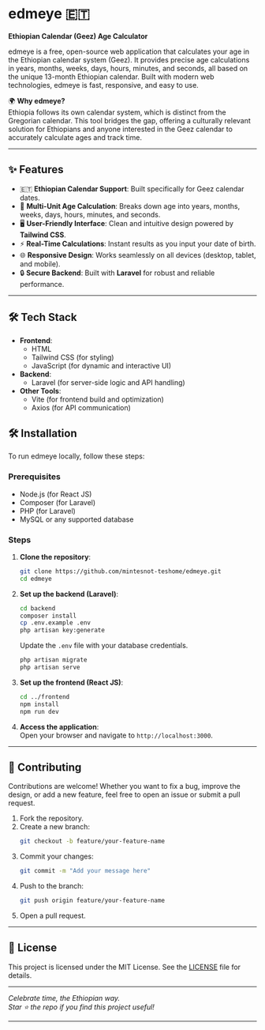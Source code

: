 

# edmeye 🇪🇹  
**Ethiopian Calendar (Geez) Age Calculator**  

edmeye is a free, open-source web application that calculates your age in the Ethiopian calendar system (Geez). It provides precise age calculations in years, months, weeks, days, hours, minutes, and seconds, all based on the unique 13-month Ethiopian calendar. Built with modern web technologies, edmeye is fast, responsive, and easy to use.  

🌍 **Why edmeye?**  
Ethiopia follows its own calendar system, which is distinct from the Gregorian calendar. This tool bridges the gap, offering a culturally relevant solution for Ethiopians and anyone interested in the Geez calendar to accurately calculate ages and track time.  

---

## ✨ Features  
- 🇪🇹 **Ethiopian Calendar Support**: Built specifically for Geez calendar dates.  
- 📅 **Multi-Unit Age Calculation**: Breaks down age into years, months, weeks, days, hours, minutes, and seconds.  
- 🖥️ **User-Friendly Interface**: Clean and intuitive design powered by **Tailwind CSS**.  
- ⚡ **Real-Time Calculations**: Instant results as you input your date of birth.  
- 🌐 **Responsive Design**: Works seamlessly on all devices (desktop, tablet, and mobile).  
- 🔒 **Secure Backend**: Built with **Laravel** for robust and reliable performance.  

---

## 🛠️ Tech Stack  
- **Frontend**:  
  - HTML  
  - Tailwind CSS (for styling)  
  - JavaScript (for dynamic and interactive UI)  
- **Backend**:  
  - Laravel (for server-side logic and API handling)  
- **Other Tools**:  
  - Vite (for frontend build and optimization)  
  - Axios (for API communication)  



## 🛠️ Installation  
To run edmeye locally, follow these steps:  

### Prerequisites  
- Node.js (for React JS)  
- Composer (for Laravel)  
- PHP (for Laravel)  
- MySQL or any supported database  

### Steps  
1. **Clone the repository**:  
   ```bash  
   git clone https://github.com/mintesnot-teshome/edmeye.git  
   cd edmeye  
   ```  

2. **Set up the backend (Laravel)**:  
   ```bash  
   cd backend  
   composer install  
   cp .env.example .env  
   php artisan key:generate  
   ```  
   Update the `.env` file with your database credentials.  
   ```bash  
   php artisan migrate  
   php artisan serve  
   ```  

3. **Set up the frontend (React JS)**:  
   ```bash  
   cd ../frontend  
   npm install  
   npm run dev  
   ```  

4. **Access the application**:  
   Open your browser and navigate to `http://localhost:3000`.  

---

## 🤝 Contributing  
Contributions are welcome! Whether you want to fix a bug, improve the design, or add a new feature, feel free to open an issue or submit a pull request.  

1. Fork the repository.  
2. Create a new branch:  
   ```bash  
   git checkout -b feature/your-feature-name  
   ```  
3. Commit your changes:  
   ```bash  
   git commit -m "Add your message here"  
   ```  
4. Push to the branch:  
   ```bash  
   git push origin feature/your-feature-name  
   ```  
5. Open a pull request.  

---

## 📄 License  
This project is licensed under the MIT License. See the [LICENSE](LICENSE) file for details.  

---

*Celebrate time, the Ethiopian way.*  
*Star ⭐ the repo if you find this project useful!*  

--- 

